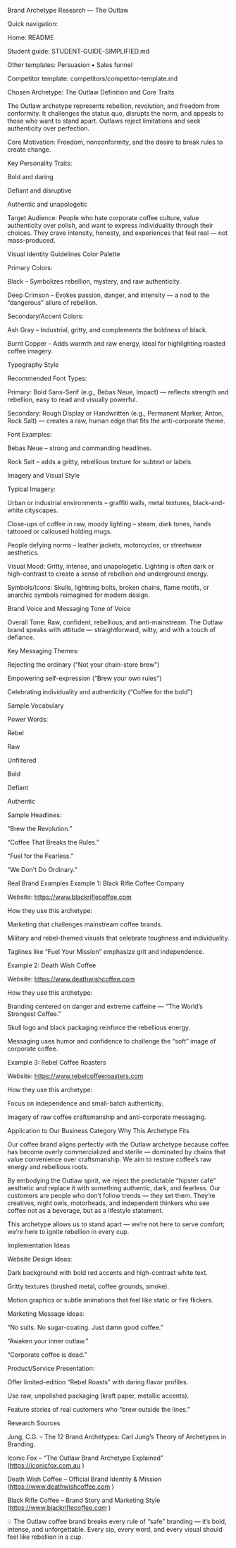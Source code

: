 Brand Archetype Research — The Outlaw

Quick navigation:

Home: README

Student guide: STUDENT-GUIDE-SIMPLIFIED.md

Other templates: Persuasion
 • Sales funnel

Competitor template: competitors/competitor-template.md

Chosen Archetype: The Outlaw
Definition and Core Traits

The Outlaw archetype represents rebellion, revolution, and freedom from conformity. It challenges the status quo, disrupts the norm, and appeals to those who want to stand apart. Outlaws reject limitations and seek authenticity over perfection.

Core Motivation: Freedom, nonconformity, and the desire to break rules to create change.

Key Personality Traits:

Bold and daring

Defiant and disruptive

Authentic and unapologetic

Target Audience:
People who hate corporate coffee culture, value authenticity over polish, and want to express individuality through their choices. They crave intensity, honesty, and experiences that feel real — not mass-produced.

Visual Identity Guidelines
Color Palette

Primary Colors:

Black  – Symbolizes rebellion, mystery, and raw authenticity.

Deep Crimson  – Evokes passion, danger, and intensity — a nod to the “dangerous” allure of rebellion.

Secondary/Accent Colors:

Ash Gray  – Industrial, gritty, and complements the boldness of black.

Burnt Copper  – Adds warmth and raw energy, ideal for highlighting roasted coffee imagery.

Typography Style

Recommended Font Types:

Primary: Bold Sans-Serif (e.g., Bebas Neue, Impact) — reflects strength and rebellion, easy to read and visually powerful.

Secondary: Rough Display or Handwritten (e.g., Permanent Marker, Anton, Rock Salt) — creates a raw, human edge that fits the anti-corporate theme.

Font Examples:

Bebas Neue – strong and commanding headlines.

Rock Salt – adds a gritty, rebellious texture for subtext or labels.

Imagery and Visual Style

Typical Imagery:

Urban or industrial environments – graffiti walls, metal textures, black-and-white cityscapes.

Close-ups of coffee in raw, moody lighting – steam, dark tones, hands tattooed or calloused holding mugs.

People defying norms – leather jackets, motorcycles, or streetwear aesthetics.

Visual Mood:
Gritty, intense, and unapologetic. Lighting is often dark or high-contrast to create a sense of rebellion and underground energy.

Symbols/Icons:
Skulls, lightning bolts, broken chains, flame motifs, or anarchic symbols reimagined for modern design.

Brand Voice and Messaging
Tone of Voice

Overall Tone:
Raw, confident, rebellious, and anti-mainstream. The Outlaw brand speaks with attitude — straightforward, witty, and with a touch of defiance.

Key Messaging Themes:

Rejecting the ordinary (“Not your chain-store brew”)

Empowering self-expression (“Brew your own rules”)

Celebrating individuality and authenticity (“Coffee for the bold”)

Sample Vocabulary

Power Words:

Rebel

Raw

Unfiltered

Bold

Defiant

Authentic

Sample Headlines:

“Brew the Revolution.”

“Coffee That Breaks the Rules.”

“Fuel for the Fearless.”

“We Don’t Do Ordinary.”

Real Brand Examples
Example 1: Black Rifle Coffee Company

Website: https://www.blackriflecoffee.com

How they use this archetype:

Marketing that challenges mainstream coffee brands.

Military and rebel-themed visuals that celebrate toughness and individuality.

Taglines like “Fuel Your Mission” emphasize grit and independence.

Example 2: Death Wish Coffee

Website: https://www.deathwishcoffee.com

How they use this archetype:

Branding centered on danger and extreme caffeine — “The World’s Strongest Coffee.”

Skull logo and black packaging reinforce the rebellious energy.

Messaging uses humor and confidence to challenge the “soft” image of corporate coffee.

Example 3: Rebel Coffee Roasters

Website: https://www.rebelcoffeeroasters.com

How they use this archetype:

Focus on independence and small-batch authenticity.

Imagery of raw coffee craftsmanship and anti-corporate messaging.

Application to Our Business Category
Why This Archetype Fits

Our coffee brand aligns perfectly with the Outlaw archetype because coffee has become overly commercialized and sterile — dominated by chains that value convenience over craftsmanship. We aim to restore coffee’s raw energy and rebellious roots.

By embodying the Outlaw spirit, we reject the predictable “hipster café” aesthetic and replace it with something authentic, dark, and fearless. Our customers are people who don’t follow trends — they set them. They’re creatives, night owls, motorheads, and independent thinkers who see coffee not as a beverage, but as a lifestyle statement.

This archetype allows us to stand apart — we’re not here to serve comfort; we’re here to ignite rebellion in every cup.

Implementation Ideas

Website Design Ideas:

Dark background with bold red accents and high-contrast white text.

Gritty textures (brushed metal, coffee grounds, smoke).

Motion graphics or subtle animations that feel like static or fire flickers.

Marketing Message Ideas:

“No suits. No sugar-coating. Just damn good coffee.”

“Awaken your inner outlaw.”

“Corporate coffee is dead.”

Product/Service Presentation:

Offer limited-edition “Rebel Roasts” with daring flavor profiles.

Use raw, unpolished packaging (kraft paper, metallic accents).

Feature stories of real customers who “brew outside the lines.”

Research Sources

Jung, C.G. – The 12 Brand Archetypes: Carl Jung’s Theory of Archetypes in Branding.

Iconic Fox – “The Outlaw Brand Archetype Explained” (https://iconicfox.com.au
)

Death Wish Coffee – Official Brand Identity & Mission (https://www.deathwishcoffee.com
)

Black Rifle Coffee – Brand Story and Marketing Style (https://www.blackriflecoffee.com
)

💡 The Outlaw coffee brand breaks every rule of “safe” branding — it’s bold, intense, and unforgettable. Every sip, every word, and every visual should feel like rebellion in a cup.
